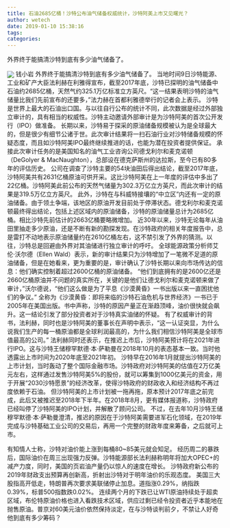 ```yaml
---
title: 石油2685亿桶！沙特公布油气储备权威统计，沙特阿美上市又见曙光？
author: wetech
date: 2019-01-10 15:38:16
tags: 
categories: 
---
```

外界终于能搞清沙特到底有多少油气储备了。
<!-- more -->
<img align="center" border="0" src="https://imgcdn.yicai.com/uppics/images/2019/01/72257575d6399f28bacd3587c2f353e7.jpg" />
钱小岩
外界终于能搞清沙特到底有多少油气储备了。
当地时间9日沙特能源、工业和矿产大臣法利赫在利雅得宣布，截至2017年底，沙特已探明的油气储备中石油约2685亿桶，天然气约325.1万亿标准立方英尺。“这一结果表明沙特的油气储量比我们先前宣布的还要多，”法力赫在首都利雅德举行的记者会上表示。
沙特是世界上最大的石油出口国。与以往自行公布的统计不同，此次数据是经过外部独立审计的，具有相当的权威性。沙特主动邀请外部审计是为沙特阿美的首次公开发行（IPO）做准备。
长期以来，沙特易于探采的原油储备规模被认为是全球最大的，但是很少有细节公诸于世。此次审计结果将一扫石油行业对沙特储备规模的怀疑态度，而且如沙特阿美IPO最终继续推进的话，也能为潜在投资者提供保证。
承接此次审计任务的是美国知名的油气工业咨询公司德戈利尔和麦克诺顿（DeGolyer & MacNaughton），总部设在德克萨斯州的达拉斯，至今已有80多年的评估历史。
公司在调查了沙特主要的54块油田后得出结论，截至2017年底，沙特阿美共有2631亿桶原油可供开采。这比沙特阿美在上一年度的评估中多出了22亿桶。沙特阿美此前公布的天然气储量为302.3万亿立方英尺，而此次审计的结果是319.5万亿立方英尺。
此外，沙特在与科威特接壤的“中立区”内还有一定的原油储备。由于领土争端，该地区的原油开发目前处于停滞状态。德戈利尔和麦克诺顿最终得出结论，包括上述区域内的原油储备，沙特的原油储量总计为2685亿桶。相比沙特先前估计的2663亿桶要略微增加。
近30年以来，沙特无论每年从油田里抽走多少原油，还是不断有新的勘探发现。在沙特政府的相关年度报告中，总是雷打不动地表示原油储量约在2610亿桶左右，这不禁引发了外界的猜测。以往，沙特总是回避由外界对其油储进行独立审计的呼吁。
全球能源政策分析师艾伦·沃尔德（Ellen Wald）表示，新的审计结果只为沙特增加了一笔微不足道的原油储备，但是在她看来，更为重要的是，审计确认了沙特长期以来向市场传达的信息：他们确实控制着超过2600亿桶的原油储备。
“他们到底拥有的是2600亿还是2660亿桶原油并不问题的真实所在，关键的是他们让德戈利尔和麦克诺顿来做了审计，”沃尔德说，“他们这么做是为了平息《沙漠黄昏》一书出版以来一直困扰他们的争议。”
全称为《沙漠黄昏：即将来临的沙特石油危机与世界经济》一书已于2005年在美国出版。书中声称，沙特的原因产量正在渐趋顶峰，油价很快就会飙升。这一结论引发了部分投资者对于沙特真实油储的怀疑。
有了权威审计的背书，法利赫，同时也是沙特阿美的董事长在声明中表示，“这一认证突显，为什么说我们生产的每一桶原油都是全球利润最高的，为什么我们相信沙特阿美是全球市值最高的公司。”
法利赫同时还表示，在推迟上市后，沙特阿美预计将在2021年进行IPO。这与沙特王储穆罕默德·本·萨勒曼在2018年10月的表态基本一致。当时他透露出上市时间为2020年底至2021年初。
沙特早在2016年1月就提出沙特阿美的上市计划，当时轰动了整个国际金融市场。沙特政府对沙特阿美的估值在2万亿美元左右，这样通过发售沙特阿美5%的股份，就可以筹集到1000亿美元的资金，用于开展“2030沙特愿景”的经济改革，使得沙特政府的财政收入和经济结构不再过度依赖于石油。
但沙特阿美的上市计划被一拖再拖，原本预计2017年底之前完成，此后又被推迟至2018年下半年。在2018年8月，更有媒体报道称，沙特政府已经叫停了沙特阿美的IPO计划，并解散了顾问公司。
不过，在去年10月沙特王储穆罕默德·本·萨勒曼澄清，推迟的原因在于沙特阿美需要进军石化领域，在2019年完成与沙特基础工业公司的交易后，再用一个完整的财政年度来筹备，之后就可上市。
 
 
有知情人士称，沙特对油价能上涨到每桶80~85美元就会知足。
经历周二的暴跌后，国际油价在周三出现强力反弹。沙特能源部长法利赫称明年将加大OPEC+的减产力度，同时，美国的页岩油产量仍以惊人的速度在增长。
沙特政府新公布的2019年财政支出预算再创新高，折射出沙特对于明年油价的乐观态度。
美国三大股指高开低走，特朗普再次要求美联储停止加息。道指涨0.29%，纳指跌0.39%，标普500指数跌0.02%。
连续两个月的下跌已让WTI原油持续处于超卖区域，布伦特原油价格也进入看跌技术区域，供应过剩已经令投资者近乎本能地在抛售原油。普京对60美元油价依然保持淡定，在与沙特谈判前夕，不禁让人好奇他到底有多少筹码？
